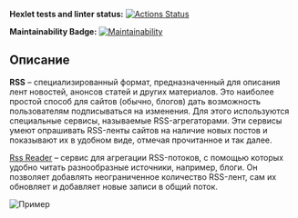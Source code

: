 **Hexlet tests and linter status:**
[![Actions Status](https://github.com/Ecool88/frontend-project-11/workflows/hexlet-check/badge.svg)](https://github.com/Ecool88/frontend-project-11/actions)

**Maintainability Badge:**
[![Maintainability](https://api.codeclimate.com/v1/badges/99840e96609167a548c1/maintainability)](https://codeclimate.com/github/Ecool88/frontend-project-11/maintainability)

## Описание
**RSS** – специализированный формат, предназначенный для описания лент новостей, анонсов статей и других материалов. Это наиболее простой способ для сайтов (обычно, блогов) дать возможность пользователям подписываться на изменения. Для этого используются специальные сервисы, называемые RSS-агрегаторами. Эти сервисы умеют опрашивать RSS-ленты сайтов на наличие новых постов и показывают их в удобном виде, отмечая прочитанное и так далее.

[Rss Reader](https://frontend-project-11-flame.vercel.app/)  – сервис для агрегации RSS-потоков, с помощью которых удобно читать разнообразные источники, например, блоги. Он позволяет добавлять неограниченное количество RSS-лент, сам их обновляет и добавляет новые записи в общий поток.

![Пример](https://raw.githubusercontent.com/Ecool88/frontend-project-11/main/src/assets/images/example.png)
